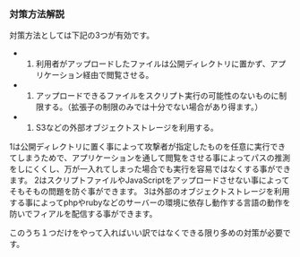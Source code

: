 ### 対策方法解説
対策方法としては下記の3つが有効です。
- 1. 利用者がアップロードしたファイルは公開ディレクトリに置かず、アプリケーション経由で閲覧させる。
- 1. アップロードできるファイルをスクリプト実行の可能性のないものに制限する。（拡張子の制限のみでは十分でない場合があり得ます。）
- 1. S3などの外部オブジェクトストレージを利用する。

1は公開ディレクトリに置く事によって攻撃者が指定したものを任意に実行できてしまうためで、アプリケーションを通して閲覧をさせる事によってパスの推測をしにくくし、万が一入れてしまった場合でも実行を容易ではなくする事ができます。
2はスクリプトファイルやJavaScriptをアップロードさせない事によってそもそもの問題を防ぐ事ができます。
3は外部のオブジェクトストレージを利用する事によってphpやrubyなどのサーバーの環境に依存し動作する言語の動作を防いでフィアルを配信する事ができます。

このうち１つだけをやって入ればいい訳ではなくできる限り多めの対策が必要です。
